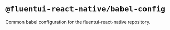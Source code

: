 # `@fluentui-react-native/babel-config`

Common babel configuration for the fluentui-react-native repository.
